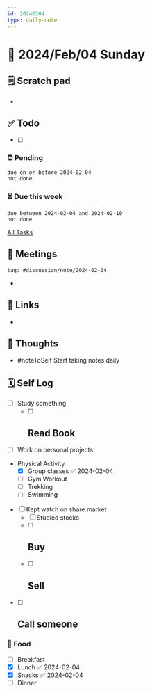```yaml
---
id: 20240204
type: daily-note
---
```


# 📅 2024/Feb/04 Sunday

## 🗒️ Scratch pad

- 

## ✅ Todo

- [ ] 

### ⏰ Pending
```tasks
due on or before 2024-02-04
not done
```

### ⏳ Due this week
```tasks
due between 2024-02-04 and 2024-02-10
not done
```

[All Tasks](Tasks)
## 📣 Meetings

```query
tag: #discussion/note/2024-02-04 
```

- 

## 🔗 Links

- 

## 🧠 Thoughts

- #noteToSelf Start taking notes daily 

## 🗓️ Self Log

- [ ] Study something
	- [ ] Read Book
	    - 
- [ ] Work on personal projects
- Physical Activity
	- [x] Group classes ✅ 2024-02-04
	- [ ] Gym Workout
	- [ ] Trekking
	- [ ] Swimming
- [ ] Kept watch on share market
	- [ ] Studied stocks
	- [ ] Buy
		- 
	- [ ] Sell
		- 
- [ ] Call someone
	- 
### 🥗 Food

- [ ] Breakfast
- [x] Lunch ✅ 2024-02-04
- [x] Snacks ✅ 2024-02-04
- [ ] Dinner
